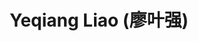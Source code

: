---
layout: profile
title: Yeqiang Liao (廖叶强)
description:   
img: assets/img/yeqiang_liao.jpg
redirect:
year: 2022
category: PhD Students
email: liaoyeqiang@sjtu.edu.cn
---